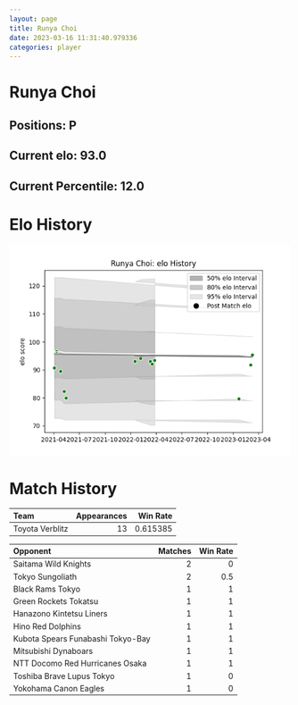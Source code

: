 ```yaml
---  
layout: page  
title: Runya Choi  
date: 2023-03-16 11:31:40.979336  
categories: player  
---
```

# Runya Choi

## Positions: P

## Current elo: 93.0

## Current Percentile: 12.0

# Elo History


![elo history](history_RunyaChoi.png)
# Match History


| Team            |   Appearances |   Win Rate |
|:----------------|--------------:|-----------:|
| Toyota Verblitz |            13 |   0.615385 |

| Opponent                          |   Matches |   Win Rate |
|:----------------------------------|----------:|-----------:|
| Saitama Wild Knights              |         2 |        0   |
| Tokyo Sungoliath                  |         2 |        0.5 |
| Black Rams Tokyo                  |         1 |        1   |
| Green Rockets Tokatsu             |         1 |        1   |
| Hanazono Kintetsu Liners          |         1 |        1   |
| Hino Red Dolphins                 |         1 |        1   |
| Kubota Spears Funabashi Tokyo-Bay |         1 |        1   |
| Mitsubishi Dynaboars              |         1 |        1   |
| NTT Docomo Red Hurricanes Osaka   |         1 |        1   |
| Toshiba Brave Lupus Tokyo         |         1 |        0   |
| Yokohama Canon Eagles             |         1 |        0   |